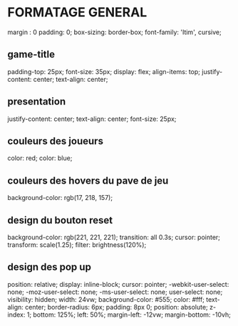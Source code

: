 # FORMATAGE GENERAL

margin : 0
padding: 0;
box-sizing: border-box;
font-family: 'Itim', cursive;



## game-title
padding-top: 25px;
font-size: 35px;
display: flex;
align-items: top;
justify-content: center;
text-align: center;


## presentation 
justify-content: center;
text-align: center;
font-size: 25px;

## couleurs des joueurs 
color: red;
color: blue;

## couleurs des hovers du pave de jeu 
background-color: rgb(17, 218, 157);

## design du bouton reset
background-color: rgb(221, 221, 221);
transition: all 0.3s;
cursor: pointer;
transform: scale(1.25);
filter: brightness(120%);


## design des pop up 

position: relative;
display: inline-block;
cursor: pointer;
-webkit-user-select: none;
-moz-user-select: none;
-ms-user-select: none;
user-select: none;
visibility: hidden;
width: 24vw;
background-color: #555;
color: #fff;
text-align: center;
border-radius: 6px;
padding: 8px 0;
position: absolute;
z-index: 1;
bottom: 125%;
left: 50%;
margin-left: -12vw;
margin-bottom: -10vh;

